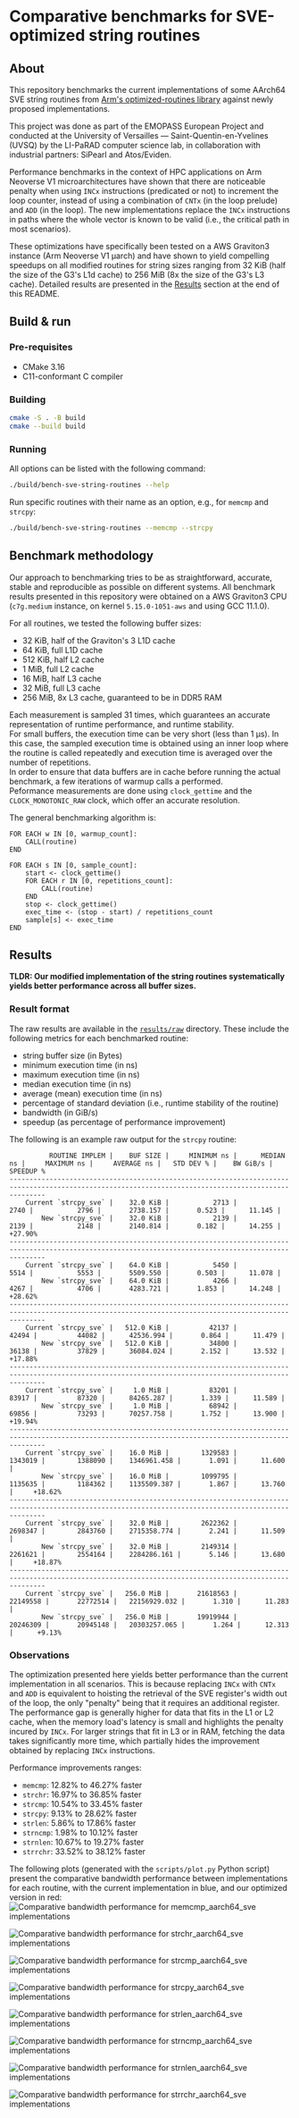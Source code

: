 # Comparative benchmarks for SVE-optimized string routines


## About

This repository benchmarks the current implementations of some AArch64 SVE string routines from [Arm's optimized-routines library](https://github.com/ARM-software/optimized-routines) against newly proposed implementations.

This project was done as part of the EMOPASS European Project and conducted at the University of Versailles — Saint-Quentin-en-Yvelines (UVSQ) by the LI-PaRAD computer science lab, in collaboration with industrial partners: SiPearl and Atos/Eviden.

Performance benchmarks in the context of HPC applications on Arm Neoverse V1 microarchitectures have shown that there are noticeable penalty when using `INCx` instructions (predicated or not) to increment the loop counter, instead of using a combination of `CNTx` (in the loop prelude) and `ADD` (in the loop). The new implementations replace the `INCx` instructions in paths where the whole vector is known to be valid (i.e., the critical path in most scenarios).

These optimizations have specifically been tested on a AWS Graviton3 instance (Arm Neoverse V1 µarch) and have shown to yield compelling speedups on all modified routines for string sizes ranging from 32 KiB (half the size of the G3's L1d cache) to 256 MiB (8x the size of the G3's L3 cache). Detailed results are presented in the [Results](#results) section at the end of this README.


## Build & run

### Pre-requisites

- CMake 3.16
- C11-conformant C compiler

### Building

```sh
cmake -S . -B build
cmake --build build
```

### Running

All options can be listed with the following command:
```sh
./build/bench-sve-string-routines --help
```

Run specific routines with their name as an option, e.g., for `memcmp` and `strcpy`:
```sh
./build/bench-sve-string-routines --memcmp --strcpy
```


## Benchmark methodology

Our approach to benchmarking tries to be as straightforward, accurate, stable and reproducible as possible on different systems. All benchmark results presented in this repository were obtained on a AWS Graviton3 CPU (`c7g.medium` instance, on kernel `5.15.0-1051-aws` and using GCC 11.1.0).

For all routines, we tested the following buffer sizes:
- 32 KiB, half of the Graviton's 3 L1D cache
- 64 KiB, full L1D cache
- 512 KiB, half L2 cache
- 1 MiB, full L2 cache
- 16 MiB, half L3 cache
- 32 MiB, full L3 cache
- 256 MiB, 8x L3 cache, guaranteed to be in DDR5 RAM

Each measurement is sampled 31 times, which guarantees an accurate representation of runtime performance, and runtime stability.   
For small buffers, the execution time can be very short (less than 1 µs). In this case, the sampled execution time is obtained using an inner loop where the routine is called repeatedly and execution time is averaged over the number of repetitions.   
In order to ensure that data buffers are in cache before running the actual benchmark, a few iterations of warmup calls a performed.   
Peformance measurements are done using `clock_gettime` and the `CLOCK_MONOTONIC_RAW` clock, which offer an accurate resolution.

The general benchmarking algorithm is:
```
FOR EACH w IN [0, warmup_count]:
    CALL(routine)
END

FOR EACH s IN [0, sample_count]:
    start <- clock_gettime()
    FOR EACH r IN [0, repetitions_count]:
        CALL(routine)
    END
    stop <- clock_gettime()
    exec_time <- (stop - start) / repetitions_count
    sample[s] <- exec_time
END
```


## Results

**TLDR: Our modified implementation of the string routines systematically yields better performance across all buffer sizes.**

### Result format

The raw results are available in the [`results/raw`](https://github.com/dssgabriel/sve-string-routines-benchmarks/blob/main/results/raw/) directory. These include the following metrics for each benchmarked routine:
- string buffer size (in Bytes)
- minimum execution time (in ns)
- maximum execution time (in ns)
- median execution time (in ns)
- average (mean) execution time (in ns)
- percentage of standard deviation (i.e., runtime stability of the routine)
- bandwidth (in GiB/s)
- speedup (as percentage of performance improvement)

The following is an example raw output for the `strcpy` routine:
```
          ROUTINE IMPLEM |    BUF SIZE |     MINIMUM ns |      MEDIAN ns |     MAXIMUM ns |     AVERAGE ns |   STD DEV % |    BW GiB/s |   SPEEDUP %
-----------------------------------------------------------------------------------------------------------------------------------------------------
    Current `strcpy_sve` |    32.0 KiB |           2713 |           2740 |           2796 |       2738.157 |       0.523 |      11.145 |
        New `strcpy_sve` |    32.0 KiB |           2139 |           2139 |           2148 |       2140.814 |       0.182 |      14.255 |     +27.90%
-----------------------------------------------------------------------------------------------------------------------------------------------------
    Current `strcpy_sve` |    64.0 KiB |           5450 |           5514 |           5553 |       5509.550 |       0.503 |      11.078 |
        New `strcpy_sve` |    64.0 KiB |           4266 |           4267 |           4706 |       4283.721 |       1.853 |      14.248 |     +28.62%
-----------------------------------------------------------------------------------------------------------------------------------------------------
    Current `strcpy_sve` |   512.0 KiB |          42137 |          42494 |          44082 |      42536.994 |       0.864 |      11.479 |
        New `strcpy_sve` |   512.0 KiB |          34800 |          36138 |          37829 |      36084.024 |       2.152 |      13.532 |     +17.88%
-----------------------------------------------------------------------------------------------------------------------------------------------------
    Current `strcpy_sve` |     1.0 MiB |          83201 |          83917 |          87320 |      84265.287 |       1.339 |      11.589 |
        New `strcpy_sve` |     1.0 MiB |          68942 |          69856 |          73293 |      70257.758 |       1.752 |      13.900 |     +19.94%
-----------------------------------------------------------------------------------------------------------------------------------------------------
    Current `strcpy_sve` |    16.0 MiB |        1329583 |        1343019 |        1388090 |    1346961.458 |       1.091 |      11.600 |
        New `strcpy_sve` |    16.0 MiB |        1099795 |        1135635 |        1184362 |    1135509.387 |       1.867 |      13.760 |     +18.62%
-----------------------------------------------------------------------------------------------------------------------------------------------------
    Current `strcpy_sve` |    32.0 MiB |        2622362 |        2698347 |        2843760 |    2715358.774 |       2.241 |      11.509 |
        New `strcpy_sve` |    32.0 MiB |        2149314 |        2261621 |        2554164 |    2284286.161 |       5.146 |      13.680 |     +18.87%
-----------------------------------------------------------------------------------------------------------------------------------------------------
    Current `strcpy_sve` |   256.0 MiB |       21618563 |       22149558 |       22772514 |   22156929.032 |       1.310 |      11.283 |
        New `strcpy_sve` |   256.0 MiB |       19919944 |       20246309 |       20945148 |   20303257.065 |       1.264 |      12.313 |      +9.13%
```

### Observations

The optimization presented here yields better performance than the current implementation in all scenarios. This is because replacing `INCx` with `CNTx` and `ADD` is equivalent to hoisting the retrieval of the SVE register's width out of the loop, the only "penalty" being that it requires an additional register.   
The performance gap is generally higher for data that fits in the L1 or L2 cache, when the memory load's latency is small and highlights the penalty incured by `INCx`. For larger strings that fit in L3 or in RAM, fetching the data takes significantly more time, which partially hides the improvement obtained by replacing `INCx` instructions.

Performance improvements ranges:
- `memcmp`: 12.82% to 46.27% faster
- `strchr`: 16.97% to 36.85% faster
- `strcmp`: 10.54% to 33.45% faster
- `strcpy`: 9.13% to 28.62% faster
- `strlen`: 5.86% to 17.86% faster
- `strncmp`: 1.98% to 10.12% faster
- `strnlen`: 10.67% to 19.27% faster
- `strrchr`: 33.52% to 38.12% faster

The following plots (generated with the `scripts/plot.py` Python script) present the comparative bandwidth performance between implementations for each routine, with the current implementation in blue, and our optimized version in red:
![Comparative bandwidth performance for `memcmp_aarch64_sve` implementations](https://github.com/dssgabriel/sve-string-routines-benchmarks/blob/main/results/plots/memcmp.png)

![Comparative bandwidth performance for `strchr_aarch64_sve` implementations](https://github.com/dssgabriel/sve-string-routines-benchmarks/blob/main/results/plots/strchr.png)

![Comparative bandwidth performance for `strcmp_aarch64_sve` implementations](https://github.com/dssgabriel/sve-string-routines-benchmarks/blob/main/results/plots/strcmp.png)

![Comparative bandwidth performance for `strcpy_aarch64_sve` implementations](https://github.com/dssgabriel/sve-string-routines-benchmarks/blob/main/results/plots/strcpy.png)

![Comparative bandwidth performance for `strlen_aarch64_sve` implementations](https://github.com/dssgabriel/sve-string-routines-benchmarks/blob/main/results/plots/strlen.png)

![Comparative bandwidth performance for `strncmp_aarch64_sve` implementations](https://github.com/dssgabriel/sve-string-routines-benchmarks/blob/main/results/plots/strncmp.png)

![Comparative bandwidth performance for `strnlen_aarch64_sve` implementations](https://github.com/dssgabriel/sve-string-routines-benchmarks/blob/main/results/plots/strnlen.png)

![Comparative bandwidth performance for `strrchr_aarch64_sve` implementations](https://github.com/dssgabriel/sve-string-routines-benchmarks/blob/main/results/plots/strrchr.png)
